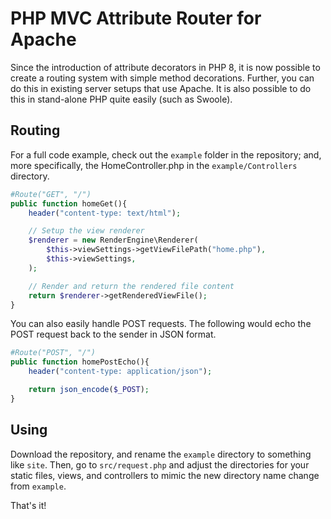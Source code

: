 # PHP MVC Attribute Router for Apache
Since the introduction of attribute decorators in PHP 8, it is now possible to create a routing system with simple method decorations. Further, you can do this in existing server setups that use Apache. It is also possible to do this in stand-alone PHP quite easily (such as Swoole).

## Routing

For a full code example, check out the `example` folder in the repository; and, more specifically, the HomeController.php in the `example/Controllers` directory.

```php
#Route("GET", "/")
public function homeGet(){
	header("content-type: text/html");

	// Setup the view renderer
	$renderer = new RenderEngine\Renderer(
		$this->viewSettings->getViewFilePath("home.php"),
		$this->viewSettings,
	);

	// Render and return the rendered file content
	return $renderer->getRenderedViewFile();
}
```

You can also easily handle POST requests. The following would echo the POST request back to the sender in JSON format.

```php
#Route("POST", "/")
public function homePostEcho(){
	header("content-type: application/json");

	return json_encode($_POST);
}
```

## Using

Download the repository, and rename the `example` directory to something like `site`. Then, go to `src/request.php` and adjust the directories for your static files, views, and controllers to mimic the new directory name change from `example`.

That's it!
